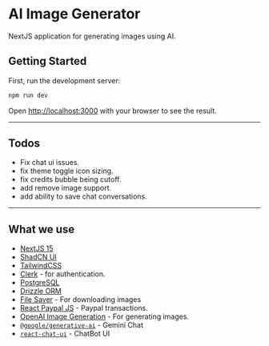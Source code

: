 # AI Image Generator
NextJS application for generating images using AI.

## Getting Started

First, run the development server:

```bash
npm run dev
```

Open [http://localhost:3000](http://localhost:3000) with your browser to see the result.

---
## Todos

- Fix chat ui issues.
- fix theme toggle icon sizing.
- fix credits bubble being cutoff.
- add remove image support.
- add ability to save chat conversations.

---
## What we use

- [NextJS 15](https://nextjs.org/)
- [ShadCN UI](https://ui.shadcn.com/)
- [TailwindCSS](https://tailwindcss.com/)
- [Clerk](https://clerk.com/) - for authentication.
- [PostgreSQL](https://www.postgresql.org/)
- [Drizzle ORM](https://orm.drizzle.team/)
- [File Saver](https://www.npmjs.com/package/file-saver) - For downloading images
- [React Paypal JS](https://www.npmjs.com/package/@paypal/react-paypal-js) - Paypal transactions.
- [OpenAI Image Generation](https://platform.openai.com/docs/overview) - For generating images.
- [`@google/generative-ai`](https://www.npmjs.com/package/@google/generative-ai) - Gemini Chat
- [`react-chat-ui`](https://www.npmjs.com/package/react-chat-ui) - ChatBot UI
